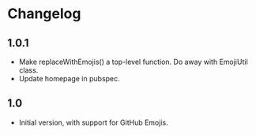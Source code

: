 # Changelog

## 1.0.1

- Make replaceWithEmojis() a top-level function. Do away with EmojiUtil class.
- Update homepage in pubspec.

## 1.0

- Initial version, with support for GitHub Emojis.
